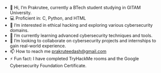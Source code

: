 - 👋 Hi, I’m Prakrutee, currently a BTech student studying in GITAM University.
- 💻 Proficient in: C, Python, and HTML
- 👀 I’m interested in ethical hacking and exploring various cybersecurity domains.
- 🌱 I’m currently learning advanced cybersecurity techniques and tools.
- 💞️ I’m looking to collaborate on cybersecurity projects and internships to gain real-world experience.
- 📫 How to reach me prakruteedash@gmail.com
- ⚡ Fun fact: I have completed TryHackMe rooms and the Google Cybersecurity Foundation Certificate.
